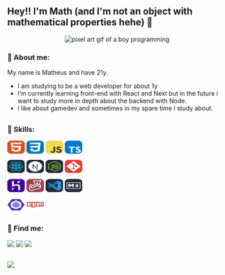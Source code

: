 ## Hey!! I'm Math (and I'm not an object with mathematical properties hehe) 👋

<div align="center">
<img alt="pixel art gif of a boy programming" src="https://res.cloudinary.com/ddiiakz1t/image/upload/v1670355722/readme-gifs/gif-code_f8v8dx.webp">
</div>

### 🦝 About me:

My name is Matheus and have 21y.

- I am studying to be a web developer for about 1y
- I’m currently learning front-end with React and Next but in the future i want to study more in depth about the backend 
with Node.
- I like about gamedev and sometimes in my spare time I study about.

##

### 🔧 Skills:
<div style="display: inline_block">
  <img align="center" alt="Math-HTML" height="30" width="40" src="https://github.com/tandpfun/skill-icons/blob/main/icons/HTML.svg">
  <img align="center" alt="Math-CSS" height="30" width="40" src="https://github.com/tandpfun/skill-icons/blob/main/icons/CSS.svg">
  <img align="center" alt="Math-Js" height="30" width="40" src="https://github.com/tandpfun/skill-icons/blob/main/icons/JavaScript.svg">
  <img align="center" alt="Math-Ts" height="30" width="40" src="https://github.com/tandpfun/skill-icons/blob/main/icons/TypeScript.svg">
  <p></p>
  <img align="center" alt="Math-React" height="30" width="40" src="https://github.com/tandpfun/skill-icons/blob/main/icons/React-Dark.svg">
  <img align="center" alt="Math-Next" height="30" width="40" src="https://github.com/tandpfun/skill-icons/blob/main/icons/NextJS-Dark.svg">
  <img align="center" alt="Math-Node" height="30" width="40" src="https://github.com/tandpfun/skill-icons/blob/main/icons/NodeJS-Dark.svg">
  <img align="center" alt="Math-Git" height="30" width="40" src="https://github.com/tandpfun/skill-icons/blob/main/icons/Git.svg">
  <p></p>
  <img align="center" alt="Math-Heroku" height="30" width="40" src="https://github.com/tandpfun/skill-icons/blob/main/icons/Heroku.svg">
  <img align="center" alt="Math-Jest" height="30" width="40" src="https://github.com/tandpfun/skill-icons/blob/main/icons/Jest.svg">
  <img align="center" alt="Math-Vscode" height="30" width="40" src="https://github.com/tandpfun/skill-icons/blob/main/icons/VSCode-Dark.svg">
  <img align="center" alt="Math-Markdown" height="30" width="40" src="https://github.com/tandpfun/skill-icons/blob/main/icons/Markdown-Dark.svg">
  <p></p>
  <img align="center" alt="Math-Eslint" height="30" width="40" src="https://github.com/devicons/devicon/blob/master/icons/eslint/eslint-original.svg">
  <img align="center" alt="Math-Npm" height="30" width="40" src="https://github.com/devicons/devicon/blob/master/icons/npm/npm-original-wordmark.svg">
</div>

##

### 🔎 Find me:
<div>
  <a href = "mailto:eumathfreitas@gmail.com"><img src="https://img.shields.io/badge/Gmail-D14836?style=for-the-badge&logo=gmail&logoColor=white" target="_blank"></a>
  <a href = "https://twitter.com/mathexe_"><img src="https://img.shields.io/badge/Twitter-1DA1F2?style=for-the-badge&logo=twitter&logoColor=white" target="_blank"></a>
  <a href="https://www.linkedin.com/in/matheus-freitas-629557232/" target="_blank"><img src="https://img.shields.io/badge/-LinkedIn-%230077B5?style=for-the-badge&logo=linkedin&logoColor=white" target="_blank"></a>
</div>

##

<div>
  <a href="https://github.com/Mathh19">
  <img height="180em" src="https://github-readme-stats.vercel.app/api/top-langs/?username=Mathh19&layout=compact&langs_count=7&theme=midnight-purple"/>
</div>

##
